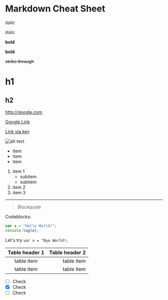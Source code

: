 # Markdown Cheat Sheet

*italic*

_italic_

**bold**

__bold__

~~strike through~~

# h1

## h2

<http://google.com>

[Google Link](http://google.com "Visit Google")

[Link via key][github]

[github]: http://github.com

![alt text](img)

- item
- item
- item

1. item 1
	+ subitem
	+ subitem
1. item 2
1. item 3

---

> Blockquote

Codeblocks:

```js
var x = "Hello World!";
console.log(x);
```

Let's try `var x = "Bye World!;`

|Table header 1|Table header 2|
|:------------:|-------------:|
|table item    |table item    |
|table item    |table item    |

* [ ] Check
* [x] Check
* [ ] Check